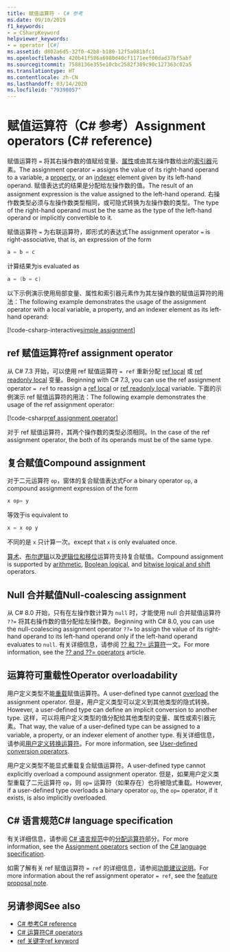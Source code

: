 ```yaml
---
title: 赋值运算符 - C# 参考
ms.date: 09/10/2019
f1_keywords:
- =_CSharpKeyword
helpviewer_keywords:
- = operator [C#]
ms.assetid: d802a6d5-32f0-42b8-b180-12f5a081bfc1
ms.openlocfilehash: 420b41f586a6980d40cf1171eef00dad37bf5abf
ms.sourcegitcommit: 7588136e355e10cbc2582f389c90c127363c02a5
ms.translationtype: HT
ms.contentlocale: zh-CN
ms.lasthandoff: 03/14/2020
ms.locfileid: "79398057"
---
```

# <a name="assignment-operators-c-reference"></a><span data-ttu-id="60d95-102">赋值运算符（C# 参考）</span><span class="sxs-lookup"><span data-stu-id="60d95-102">Assignment operators (C# reference)</span></span>

<span data-ttu-id="60d95-103">赋值运算符 `=` 将其右操作数的值赋给变量、[属性](../../programming-guide/classes-and-structs/properties.md)或由其左操作数给出的[索引器](../../programming-guide/indexers/index.md)元素。</span><span class="sxs-lookup"><span data-stu-id="60d95-103">The assignment operator `=` assigns the value of its right-hand operand to a variable, a [property](../../programming-guide/classes-and-structs/properties.md), or an [indexer](../../programming-guide/indexers/index.md) element given by its left-hand operand.</span></span> <span data-ttu-id="60d95-104">赋值表达式的结果是分配给左操作数的值。</span><span class="sxs-lookup"><span data-stu-id="60d95-104">The result of an assignment expression is the value assigned to the left-hand operand.</span></span> <span data-ttu-id="60d95-105">右操作数类型必须与左操作数类型相同，或可隐式转换为左操作数的类型。</span><span class="sxs-lookup"><span data-stu-id="60d95-105">The type of the right-hand operand must be the same as the type of the left-hand operand or implicitly convertible to it.</span></span>

<span data-ttu-id="60d95-106">赋值运算符 `=` 为右联运算符，即形式的表达式</span><span class="sxs-lookup"><span data-stu-id="60d95-106">The assignment operator `=` is right-associative, that is, an expression of the form</span></span>

```csharp
a = b = c
```

<span data-ttu-id="60d95-107">计算结果为</span><span class="sxs-lookup"><span data-stu-id="60d95-107">is evaluated as</span></span>

```csharp
a = (b = c)
```

<span data-ttu-id="60d95-108">以下示例演示使用局部变量、属性和索引器元素作为其左操作数的赋值运算符的用法：</span><span class="sxs-lookup"><span data-stu-id="60d95-108">The following example demonstrates the usage of the assignment operator with a local variable, a property, and an indexer element as its left-hand operand:</span></span>

[!code-csharp-interactive[simple assignment](snippets/AssignmentOperator.cs#Simple)]

## <a name="ref-assignment-operator"></a><span data-ttu-id="60d95-109">ref 赋值运算符</span><span class="sxs-lookup"><span data-stu-id="60d95-109">ref assignment operator</span></span>

<span data-ttu-id="60d95-110">从 C# 7.3 开始，可以使用 ref 赋值运算符 `= ref` 重新分配 [ref local](../keywords/ref.md#ref-locals) 或 [ref readonly local](../keywords/ref.md#ref-readonly-locals) 变量。</span><span class="sxs-lookup"><span data-stu-id="60d95-110">Beginning with C# 7.3, you can use the ref assignment operator `= ref` to reassign a [ref local](../keywords/ref.md#ref-locals) or [ref readonly local](../keywords/ref.md#ref-readonly-locals) variable.</span></span> <span data-ttu-id="60d95-111">下面的示例演示 ref 赋值运算符的用法：</span><span class="sxs-lookup"><span data-stu-id="60d95-111">The following example demonstrates the usage of the ref assignment operator:</span></span>

[!code-csharp[ref assignment operator](snippets/AssignmentOperator.cs#RefAssignment)]

<span data-ttu-id="60d95-112">对于 ref 赋值运算符，其两个操作数的类型必须相同。</span><span class="sxs-lookup"><span data-stu-id="60d95-112">In the case of the ref assignment operator, the both of its operands must be of the same type.</span></span>

## <a name="compound-assignment"></a><span data-ttu-id="60d95-113">复合赋值</span><span class="sxs-lookup"><span data-stu-id="60d95-113">Compound assignment</span></span>

<span data-ttu-id="60d95-114">对于二元运算符 `op`，窗体的复合赋值表达式</span><span class="sxs-lookup"><span data-stu-id="60d95-114">For a binary operator `op`, a compound assignment expression of the form</span></span>

```csharp
x op= y
```

<span data-ttu-id="60d95-115">等效于</span><span class="sxs-lookup"><span data-stu-id="60d95-115">is equivalent to</span></span>

```csharp
x = x op y
```

<span data-ttu-id="60d95-116">不同的是 `x` 只计算一次。</span><span class="sxs-lookup"><span data-stu-id="60d95-116">except that `x` is only evaluated once.</span></span>

<span data-ttu-id="60d95-117">[算术](arithmetic-operators.md#compound-assignment)、[布尔逻辑](boolean-logical-operators.md#compound-assignment)以及[逻辑位和移位](bitwise-and-shift-operators.md#compound-assignment)运算符支持复合赋值。</span><span class="sxs-lookup"><span data-stu-id="60d95-117">Compound assignment is supported by [arithmetic](arithmetic-operators.md#compound-assignment), [Boolean logical](boolean-logical-operators.md#compound-assignment), and [bitwise logical and shift](bitwise-and-shift-operators.md#compound-assignment) operators.</span></span>

## <a name="null-coalescing-assignment"></a><span data-ttu-id="60d95-118">Null 合并赋值</span><span class="sxs-lookup"><span data-stu-id="60d95-118">Null-coalescing assignment</span></span>

<span data-ttu-id="60d95-119">从 C# 8.0 开始，只有在左操作数计算为 `null` 时，才能使用 null 合并赋值运算符 `??=` 将其右操作数的值分配给左操作数。</span><span class="sxs-lookup"><span data-stu-id="60d95-119">Beginning with C# 8.0, you can use the null-coalescing assignment operator `??=` to assign the value of its right-hand operand to its left-hand operand only if the left-hand operand evaluates to `null`.</span></span> <span data-ttu-id="60d95-120">有关详细信息，请参阅 [?? 和 ??= 运算符](null-coalescing-operator.md)一文。</span><span class="sxs-lookup"><span data-stu-id="60d95-120">For more information, see the [?? and ??= operators](null-coalescing-operator.md) article.</span></span>

## <a name="operator-overloadability"></a><span data-ttu-id="60d95-121">运算符可重载性</span><span class="sxs-lookup"><span data-stu-id="60d95-121">Operator overloadability</span></span>

<span data-ttu-id="60d95-122">用户定义类型不能[重载](operator-overloading.md)赋值运算符。</span><span class="sxs-lookup"><span data-stu-id="60d95-122">A user-defined type cannot [overload](operator-overloading.md) the assignment operator.</span></span> <span data-ttu-id="60d95-123">但是，用户定义类型可以定义到其他类型的隐式转换。</span><span class="sxs-lookup"><span data-stu-id="60d95-123">However, a user-defined type can define an implicit conversion to another type.</span></span> <span data-ttu-id="60d95-124">这样，可以将用户定义类型的值分配给其他类型的变量、属性或索引器元素。</span><span class="sxs-lookup"><span data-stu-id="60d95-124">That way, the value of a user-defined type can be assigned to a variable, a property, or an indexer element of another type.</span></span> <span data-ttu-id="60d95-125">有关详细信息，请参阅[用户定义转换运算符](user-defined-conversion-operators.md)。</span><span class="sxs-lookup"><span data-stu-id="60d95-125">For more information, see [User-defined conversion operators](user-defined-conversion-operators.md).</span></span>

<span data-ttu-id="60d95-126">用户定义类型不能显式重载复合赋值运算符。</span><span class="sxs-lookup"><span data-stu-id="60d95-126">A user-defined type cannot explicitly overload a compound assignment operator.</span></span> <span data-ttu-id="60d95-127">但是，如果用户定义类型重载了二元运算符 `op`，则 `op=` 运算符（如果存在）也将被隐式重载。</span><span class="sxs-lookup"><span data-stu-id="60d95-127">However, if a user-defined type overloads a binary operator `op`, the `op=` operator, if it exists, is also implicitly overloaded.</span></span>

## <a name="c-language-specification"></a><span data-ttu-id="60d95-128">C# 语言规范</span><span class="sxs-lookup"><span data-stu-id="60d95-128">C# language specification</span></span>

<span data-ttu-id="60d95-129">有关详细信息，请参阅 [C# 语言规范](~/_csharplang/spec/introduction.md)中的[分配运算符](~/_csharplang/spec/expressions.md#assignment-operators)部分。</span><span class="sxs-lookup"><span data-stu-id="60d95-129">For more information, see the [Assignment operators](~/_csharplang/spec/expressions.md#assignment-operators) section of the [C# language specification](~/_csharplang/spec/introduction.md).</span></span>

<span data-ttu-id="60d95-130">如需了解有关 ref 赋值运算符 `= ref` 的详细信息，请参阅[功能建议说明](~/_csharplang/proposals/csharp-7.3/ref-local-reassignment.md)。</span><span class="sxs-lookup"><span data-stu-id="60d95-130">For more information about the ref assignment operator `= ref`, see the [feature proposal note](~/_csharplang/proposals/csharp-7.3/ref-local-reassignment.md).</span></span>

## <a name="see-also"></a><span data-ttu-id="60d95-131">另请参阅</span><span class="sxs-lookup"><span data-stu-id="60d95-131">See also</span></span>

- [<span data-ttu-id="60d95-132">C# 参考</span><span class="sxs-lookup"><span data-stu-id="60d95-132">C# reference</span></span>](../index.md)
- [<span data-ttu-id="60d95-133">C# 运算符</span><span class="sxs-lookup"><span data-stu-id="60d95-133">C# operators</span></span>](index.md)
- [<span data-ttu-id="60d95-134">ref 关键字</span><span class="sxs-lookup"><span data-stu-id="60d95-134">ref keyword</span></span>](../keywords/ref.md)
